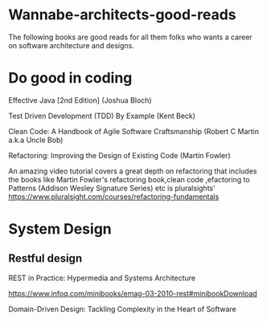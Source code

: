 # Wannabe-architects-good-reads
The following books are good reads for all them folks who wants a career on software architecture and designs.

# Do good in coding 
Effective Java [2nd Edition] (Joshua Bloch)

Test Driven Development (TDD) By Example (Kent Beck)

Clean Code: A Handbook of Agile Software Craftsmanship (Robert C Martin a.k.a Uncle Bob)

Refactoring: Improving the Design of Existing Code (Martin Fowler)

An amazing video tutorial covers a great depth on refactoring that includes the books like Martin Fowler's refactoring book,clean code ,efactoring to Patterns (Addison Wesley Signature Series) etc is pluralsights' 
https://www.pluralsight.com/courses/refactoring-fundamentals


# System Design 
## Restful design
REST in Practice: Hypermedia and Systems Architecture

https://www.infoq.com/minibooks/emag-03-2010-rest#minibookDownload

Domain-Driven Design: Tackling Complexity in the Heart of Software
